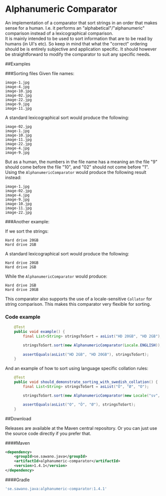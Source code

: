 # Alphanumeric Comparator 
An implementation of a comparator that sort strings in an order that makes sense for a human. I.e. it performs an "alphabetical"/"alphanumeric" comparison instead of a lexicographical comparison.  
It is mainly intended to be used to sort information that are to be read by humans (in UI's etc). So keep in mind that what the "correct" ordering should be is entirely subjective and application specific. 
It should however be straightforward to modify the comparator to suit any specific needs.


##Examples

###Sorting files
Given file names:

    image-1.jpg
    image-4.jpg
    image-10.jpg
    image-02.jpg
    image-22.jpg
    image-9.jpg
    image-11.jpg
    
A standard lexicographical sort would produce the following:

    image-02.jpg
    image-1.jpg
    image-10.jpg
    image-11.jpg
    image-22.jpg
    image-4.jpg
    image-9.jpg
  
But as a human, the numbers in the file name has a meaning an the file "9" should come before the file "10", and "02" should not come before "1".
Using the `AlphanumericComparator` would produce the following result instead:

    image-1.jpg
    image-02.jpg
    image-4.jpg
    image-9.jpg
    image-10.jpg
    image-11.jpg
    image-22.jpg

###Another example:

If we sort the strings:

    Hard drive 20GB
    Hard drive 2GB
    
A standard lexicographical sort would produce the following:

    Hard drive 20GB
    Hard drive 2GB

While the `AlphanumericComparator` would produce:

    Hard drive 2GB
    Hard drive 20GB


This comparator also supports the use of a locale-sensitive `Collator` for string comparison. This makes this comparator very flexible for sorting.


### Code example

```java
    @Test
    public void example() {
        final List<String> stringsToSort = asList("HD 20GB", "HD 2GB");

        stringsToSort.sort(new AlphanumericComparator(Locale.ENGLISH));
        
        assertEquals(asList("HD 2GB", "HD 20GB"), stringsToSort);
    }
```

And an example of how to sort using language specific collation rules:

```java
    @Test
    public void should_demonstrate_sorting_with_swedish_collation() {
        final List<String> stringsToSort = asList("Ö", "Ø", "O");

        stringsToSort.sort(new AlphanumericComparator(new Locale("sv", "SE")));

        assertEquals(asList("O", "Ö", "Ø"), stringsToSort);
    }
```

##Download

Releases are available at the Maven central repository. Or you can just use the source code directly if you prefer that.

####Maven
```xml
<dependency>
    <groupId>se.sawano.java</groupId>
    <artifactId>alphanumeric-comparator</artifactId>
    <version>1.4.1</version>
</dependency>
```

####Gradle
```groovy
'se.sawano.java:alphanumeric-comparator:1.4.1'
```
